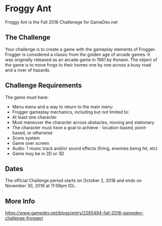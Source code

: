 # Froggy Ant
Froggy Ant is the Fall 2018 Challenege for GameDev.net
## The Challenge
Your challenge is to create a game with the gameplay elements of Frogger. Frogger is considered a classic from the golden age of arcade games. It was originally released as an arcade game in 1981 by Konami. The object of the game is to move frogs to their homes one by one across a busy road and a river of hazards.
## Challenge Requirements
The game must have:
* Menu menu and a way to return to the main menu
* Frogger gameplay mechanics, including but not limited to:
* At least one character
* Must maneuver the character across obstacles, moving and stationary
* The character must have a goal to achieve - location-based, point-based, or otherwise
* Score system
* Game over screen
* Audio: 1 music track and/or sound effects (firing, enemies being hit, etc)
* Game may be in 2D or 3D
## Dates
The official Challenge period starts on October 2, 2018 and ends on November 30, 2018 at 11:59pm IDL.
## More Info
<https://www.gamedev.net/blogs/entry/2265494-fall-2018-gamedev-challenge-frogger/>
